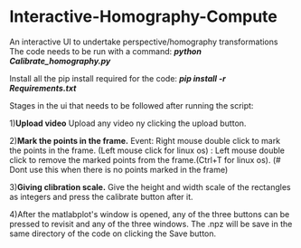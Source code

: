 # Interactive-Homography-Compute
An interactive UI to undertake perspective/homography transformations
The code needs to be run with a command:     ***python Calibrate_homography.py***

Install all the pip install required for the code:  ***pip install -r Requirements.txt***

Stages in the ui that needs to be followed after running the script:

1)**Upload video**
Upload any video ny clicking the upload button.

2)**Mark the points in the frame.** 
Event: Right mouse double click to mark the points in the frame. (Left mouse click for linux os) 
     : Left mouse double click to remove the marked points from the frame.(Ctrl+T for linux os). (# Dont use this when there is no points marked in the frame)
        
3)**Giving clibration scale.**
Give the height and width scale of the rectangles as integers and press the calibrate button after it.

4)After the matlabplot's window is opened, any of the three buttons can be pressed to revisit and any of the three windows. The .npz will be save in the same directory of the code on clicking the Save button.



